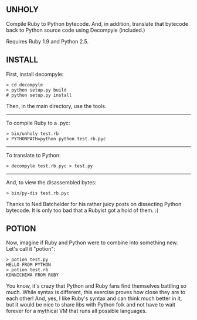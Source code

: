 

## UNHOLY

Compile Ruby to Python bytecode. And,
in addition, translate that bytecode
back to Python source code using
Decompyle (included.)

Requires Ruby 1.9 and Python 2.5.


## INSTALL

First, install decompyle:

    > cd decompyle
    > python setup.py build
    # python setup.py install

Then, in the main directory, use the tools.

---

To compile Ruby to a .pyc:

    > bin/unholy test.rb
    > PYTHONPATH=python python test.rb.pyc
  
---

To translate to Python:

    > decompyle test.rb.pyc > test.py

---

And, to view the disassembled bytes:
  
    > bin/py-dis test.rb.pyc

Thanks to Ned Batchelder for his
rather juicy posts on dissecting
Python bytecode. It is only too
bad that a Rubyist got a hold
of them. :(

## POTION

Now, imagine if Ruby and Python were to combine into something new.  Let's call it "potion":

    > potion test.py
    HELLO FROM PYTHON
    > potion test.rb
    KONNICHIWA FROM RUBY

You know, it's crazy that Python
and Ruby fans find themselves
battling so much. While syntax
is different, this exercise
proves how close they are to
each other! And, yes, I like
Ruby's syntax and can think much
better in it, but it would be
nice to share libs with Python
folk and not have to wait forever
for a mythical VM that runs all
possible languages.
